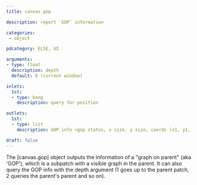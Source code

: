 ```yaml
---
title: canvas.gop

description: report `GOP` information

categories:
 - object

pdcategory: ELSE, UI

arguments:
- type: float
  description: depth
  default: 0 (current window)

inlets:
  1st:
  - type: bang
    description: query for position

outlets:
  1st:
  - type: list
    description: GOP info <gop status, x size, y size, coords (x1, y1, x2, y1)>

draft: false
---
```


The [canvas.gop] object outputs the information of a "graph on parent" (aka 'GOP'), which is a subpatch with a visible graph in the parent. It can also query the GOP info with the depth argument (1 goes up to the parent patch, 2 queries the parent's parent and so on).
